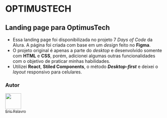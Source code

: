 # OPTIMUSTECH

## Landing page para OptimusTech

- Essa landing page foi disponibilizada no projeto 7 *Days of Code* da Alura. A página foi criada com base em um *design* feito no **Figma**. 
- O projeto original é apenas a parte do *desktop* e desenvolvido somente com **HTML** e **CSS**, porém, adicionei algumas outras funcionalidades com o objetivo de praticar minhas habilidades.
- Utilizei **React**, **Stiled Components**, o método ***Desktop-first*** e deixei o *layout* responsivo para celulares.

### Autor

[<img loading="lazy" src="https://github.com/eric-vp.png" width=50><br><sub>Eric Palavro</sub>](https://www.linkedin.com/in/eric-vieira-palavro/)
